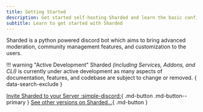 ```yaml
---
title: Getting Started
description: Get started self-hosting Sharded and learn the basic configurations.
subtitle: Learn to get started with Sharded
---
```

Sharded is a python powered discord bot which aims to bring advanced moderation, community management features, and customization to the users.

!!! warning "Active Development"
    Sharded *(including Services, Addons, and CLI)* is currently under active development as many aspects of documentation, features, and codebase are subject to change or removed.
    { data-search-exclude }

[Invite Sharded to your Server :simple-discord:](https://discord.com/oauth2/authorize?client_id=1319824973233127515){ .md-button .md-button--primary } [See other versions on Sharded...](){ .md-button }
